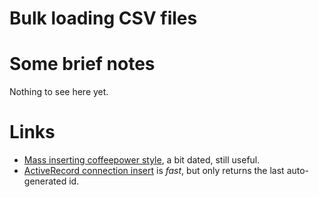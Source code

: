 # Bulk loading CSV files

# Some brief notes

Nothing to see here yet.

# Links


* [Mass inserting coffeepower style](https://www.coffeepowered.net/2009/01/23/mass-inserting-data-in-rails-without-killing-your-performance/), a bit dated, still useful.
* [ActiveRecord connection insert](http://api.rubyonrails.org/classes/ActiveRecord/ConnectionAdapters/DatabaseStatements.html#method-i-insert) is *fast*, but only returns the last auto-generated id.
